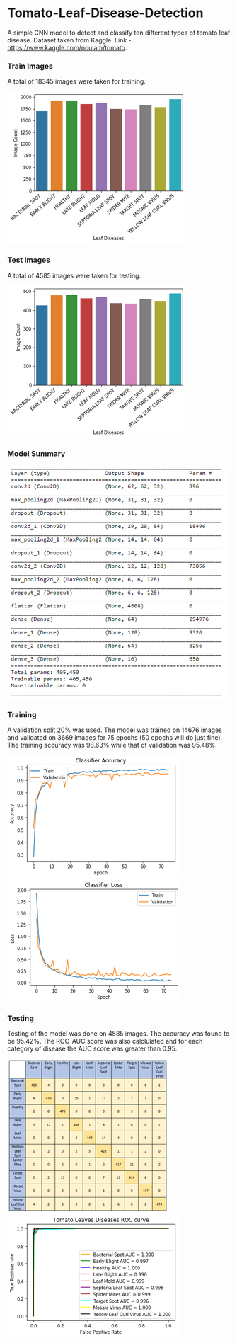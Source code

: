 # Tomato-Leaf-Disease-Detection
A simple CNN model to detect and classify ten different types of tomato leaf disease.
Dataset taken from Kaggle. Link - https://www.kaggle.com/noulam/tomato.

### Train Images
A total of 18345 images were taken for training.

![](Images/train_count.png)

### Test Images
A total of 4585 images were taken for testing.

![](Images/test_count.png)

### Model Summary
![](Images/model.PNG)

### Training
A validation split 20% was used. The model was trained on 14676 images and validated on 3669 images for 75 epochs (50 epochs will do just fine).
The training accuracy was 98.63% while that of validation was 95.48%.

![](Images/acc.png)
![](Images/loss.png)

### Testing
Testing of the model was done on 4585 images. The accuracy was found to be 95.42%.
The ROC-AUC score was also calclulated and for each category of disease the AUC score was greater than 0.95.

![](Images/CM_small.PNG)
![](Images/ROC.png)
